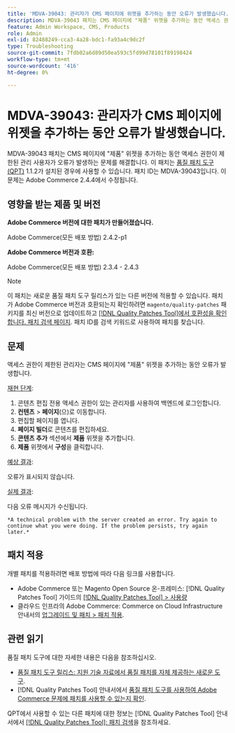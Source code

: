 ```yaml
---
title: 'MDVA-39043: 관리자가 CMS 페이지에 위젯을 추가하는 동안 오류가 발생했습니다.'
description: MDVA-39043 패치는 CMS 페이지에 "제품" 위젯을 추가하는 동안 액세스 권한이 제한된 관리 사용자가 오류가 발생하는 문제를 해결합니다. 이 패치는 [Quality Patches Tool (QPT)](https://experienceleague.adobe.com/ko/docs/commerce-operations/tools/quality-patches-tool/quality-patches-tool-to-self-serve-quality-patches) 1.1.2가 설치된 경우 사용할 수 있습니다. 패치 ID는 MDVA-39043입니다. 이 문제는 Adobe Commerce 2.4.4에서 수정됩니다.
feature: Admin Workspace, CMS, Products
role: Admin
exl-id: 82488249-cca3-4a28-bdc1-fa93a4c9dc2f
type: Troubleshooting
source-git-commit: 7fdb02a6d89d50ea593c5fd99d78101f89198424
workflow-type: tm+mt
source-wordcount: '416'
ht-degree: 0%

---
```


# MDVA-39043: 관리자가 CMS 페이지에 위젯을 추가하는 동안 오류가 발생했습니다.

MDVA-39043 패치는 CMS 페이지에 &quot;제품&quot; 위젯을 추가하는 동안 액세스 권한이 제한된 관리 사용자가 오류가 발생하는 문제를 해결합니다. 이 패치는 [품질 패치 도구(QPT)](https://experienceleague.adobe.com/ko/docs/commerce-operations/tools/quality-patches-tool/quality-patches-tool-to-self-serve-quality-patches) 1.1.2가 설치된 경우에 사용할 수 있습니다. 패치 ID는 MDVA-39043입니다. 이 문제는 Adobe Commerce 2.4.4에서 수정됩니다.

## 영향을 받는 제품 및 버전

**Adobe Commerce 버전에 대한 패치가 만들어졌습니다.**

Adobe Commerce(모든 배포 방법) 2.4.2-p1

**Adobe Commerce 버전과 호환:**

Adobe Commerce(모든 배포 방법) 2.3.4 - 2.4.3

>[!NOTE]
>
>이 패치는 새로운 품질 패치 도구 릴리스가 있는 다른 버전에 적용할 수 있습니다. 패치가 Adobe Commerce 버전과 호환되는지 확인하려면 `magento/quality-patches` 패키지를 최신 버전으로 업데이트하고 [[!DNL Quality Patches Tool]에서 호환성을 확인합니다. 패치 검색 페이지](https://experienceleague.adobe.com/ko/docs/commerce-operations/tools/quality-patches-tool/quality-patches-tool-to-self-serve-quality-patches). 패치 ID를 검색 키워드로 사용하여 패치를 찾습니다.

## 문제

액세스 권한이 제한된 관리자는 CMS 페이지에 &quot;제품&quot; 위젯을 추가하는 동안 오류가 발생합니다.

<u>재현 단계</u>:

1. 콘텐츠 편집 전용 액세스 권한이 있는 관리자를 사용하여 백엔드에 로그인합니다.
1. **컨텐츠** > **페이지**(으)로 이동합니다.
1. 편집할 페이지를 엽니다.
1. **페이지 빌더**&#x200B;로 콘텐츠를 편집하세요.
1. **콘텐츠 추가** 섹션에서 **제품** 위젯을 추가합니다.
1. **제품** 위젯에서 **구성**&#x200B;을 클릭합니다.

<u>예상 결과</u>:

오류가 표시되지 않습니다.

<u>실제 결과</u>:

다음 오류 메시지가 수신됩니다.

`*A technical problem with the server created an error. Try again to continue what you were doing. If the problem persists, try again later.*`

## 패치 적용

개별 패치를 적용하려면 배포 방법에 따라 다음 링크를 사용합니다.

* Adobe Commerce 또는 Magento Open Source 온-프레미스: [!DNL Quality Patches Tool] 가이드의 [[!DNL Quality Patches Tool] > 사용량](/help/tools/quality-patches-tool/usage.md)
* 클라우드 인프라의 Adobe Commerce: Commerce on Cloud Infrastructure 안내서의 [업그레이드 및 패치 > 패치 적용](https://experienceleague.adobe.com/docs/commerce-cloud-service/user-guide/develop/upgrade/apply-patches.html?lang=ko).

## 관련 읽기

품질 패치 도구에 대한 자세한 내용은 다음을 참조하십시오.

* [품질 패치 도구 릴리스: 지원 기술 자료에서 품질 패치를 자체 제공하는 새로운 도구](https://experienceleague.adobe.com/ko/docs/commerce-operations/tools/quality-patches-tool/quality-patches-tool-to-self-serve-quality-patches).
* [!DNL Quality Patches Tool] 안내서에서 [품질 패치 도구를 사용하여 Adobe Commerce 문제에 패치를 사용할 수 있는지 확인](/help/tools/quality-patches-tool/patches-available-in-qpt/check-patch-for-magento-issue-with-magento-quality-patches.md).

QPT에서 사용할 수 있는 다른 패치에 대한 정보는 [!DNL Quality Patches Tool] 안내서에서 [[!DNL Quality Patches Tool]: 패치 검색](https://experienceleague.adobe.com/tools/commerce-quality-patches/index.html?lang=ko)을 참조하세요.
